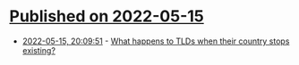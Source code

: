 # [Published on 2022-05-15](index.md)

* [2022-05-15, 20:09:51](https://news.ycombinator.com/item?id=31390600) - [What happens to TLDs when their country stops existing?](https://astrid.tech/2022/04/05/1/dead-tlds/)

